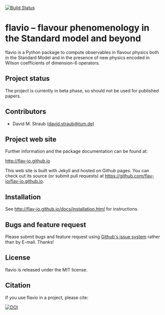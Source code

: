 <a href="https://travis-ci.org/flav-io/flavio">![Build Status](https://travis-ci.org/flav-io/flavio.svg?branch=master)</a>

# flavio – flavour phenomenology in the Standard model and beyond

flavio is a Python package to compute observables in flavour physics both in
the Standard Model and in the presence of new physics encoded in Wilson
coefficients of dimension-6 operators.

## Project status

The project is currently in beta phase, so should not be used for published
papers.

## Contributors

- David M. Straub (<david.straub@tum.de>)

## Project web site

Further information and the package documentation can be found at:

http://flav-io.github.io

This web site is built with Jekyll and hosted on Github pages. You can check
out its source (or submit pull requests) at https://github.com/flav-io/flav-io.github.io.

## Installation

See http://flav-io.github.io/docs/installation.html for instructions.

## Bugs and feature request

Please submit bugs and feature request using
[Github's issue system](https://github.com/flav-io/flavio/issues) rather than
by E-mail. Thanks!

## License

flavio is released under the MIT license.

## Citation

If you use flavio in a project, please cite:

[![DOI](https://zenodo.org/badge/doi/10.5281/zenodo.46721.svg)](http://dx.doi.org/10.5281/zenodo.46721)
